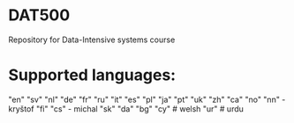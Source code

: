 DAT500
======

Repository for Data-Intensive systems course

Supported languages:
======

"en"
"sv"
"nl"
"de"
"fr"
"ru"
"it"
"es"
"pl"
"ja"
"pt"
"uk"
"zh"
"ca"
"no"
"nn" - kryštof
"fi"
"cs" - michal
"sk"
"da"
"bg"
"cy" # welsh
"ur" # urdu 